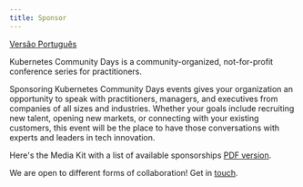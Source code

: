 ```yaml
---
title: Sponsor
---
```

[Versão Português](./sponsor-pt_br.md)

Kubernetes Community Days is a community-organized, not-for-profit conference series for practitioners.

Sponsoring Kubernetes Community Days events gives your organization an opportunity to speak with practitioners, managers, and executives from companies of all sizes and industries. Whether your goals include recruiting new talent, opening new markets, or connecting with your existing customers, this event will be the place to have those conversations with experts and leaders in tech innovation.

Here's the Media Kit with a list of available sponsorships [PDF version](/img/2020-campinas/kcd_campinas_midia_kit.pdf).

We are open to different forms of collaboration! Get in [touch](mailto:organizers-campinas@kubernetescommunitydays.org).
